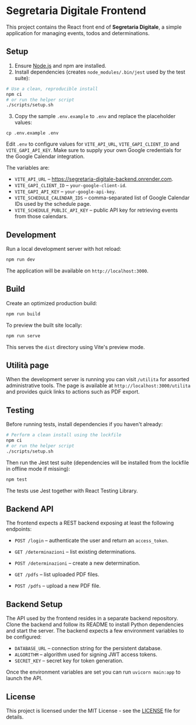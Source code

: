 # Segretaria Digitale Frontend

This project contains the React front end of **Segretaria Digitale**, a simple application for managing events, todos and determinations.

## Setup

1. Ensure [Node.js](https://nodejs.org/) and npm are installed.
2. Install dependencies (creates `node_modules/.bin/jest` used by the test suite):

```bash
# Use a clean, reproducible install
npm ci
# or run the helper script
./scripts/setup.sh
```

3. Copy the sample `.env.example` to `.env` and replace the placeholder values:

```
cp .env.example .env
```

Edit `.env` to configure values for `VITE_API_URL`, `VITE_GAPI_CLIENT_ID` and
`VITE_GAPI_API_KEY`. Make sure to supply your own Google credentials for the
Google Calendar integration.

The variables are:

- `VITE_API_URL` – https://segretaria-digitale-backend.onrender.com.
- `VITE_GAPI_CLIENT_ID` – `your-google-client-id`.
- `VITE_GAPI_API_KEY` – `your-google-api-key`.
- `VITE_SCHEDULE_CALENDAR_IDS` – comma-separated list of Google Calendar IDs used by the schedule page.
- `VITE_SCHEDULE_PUBLIC_API_KEY` – public API key for retrieving events from those calendars.


## Development

Run a local development server with hot reload:

```bash
npm run dev
```

The application will be available on `http://localhost:3000`.

## Build

Create an optimized production build:

```bash
npm run build
```

To preview the built site locally:

```bash
npm run serve
```

This serves the `dist` directory using Vite's preview mode.

## Utilità page

When the development server is running you can visit `/utilita` for assorted
administrative tools. The page is available at
`http://localhost:3000/utilita` and provides quick links to actions such as PDF
export.

## Testing

Before running tests, install dependencies if you haven't already:

```bash
# Perform a clean install using the lockfile
npm ci
# or run the helper script
./scripts/setup.sh
```

Then run the Jest test suite (dependencies will be installed from the lockfile in offline mode if missing):

```bash
npm test
```

The tests use Jest together with React Testing Library.


## Backend API

The frontend expects a REST backend exposing at least the following endpoints:

- `POST /login` – authenticate the user and return an `access_token`.
- `GET /determinazioni` – list existing determinations.
- `POST /determinazioni` – create a new determination.

- `GET /pdfs` – list uploaded PDF files.
- `POST /pdfs` – upload a new PDF file.


## Backend Setup

The API used by the frontend resides in a separate backend repository. Clone
the backend and follow its README to install Python dependencies and start the
server. The backend expects a few environment variables to be configured:

- `DATABASE_URL` – connection string for the persistent database.
- `ALGORITHM` – algorithm used for signing JWT access tokens.
- `SECRET_KEY` – secret key for token generation.

Once the environment variables are set you can run `uvicorn main:app` to launch
the API.


## License

This project is licensed under the MIT License - see the [LICENSE](LICENSE) file for details.
